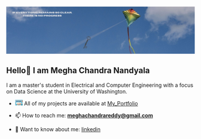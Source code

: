 ![](background.jfif)
## Hello👋 I am Megha Chandra Nandyala

I am a master's student in Electrical and Computer Engineering with a focus on Data Science at the University of Washington.

- <img src="typing.gif" width="20"/> All of my projects are available at [My_Portfolio](https://github.com/nvmcr/My_Portfolio)

- 📫 How to reach me: **meghachandrareddy@gmail.com**

- 📄 Want to know about me: [linkedin](https://www.linkedin.com/in/meghachandra/)

